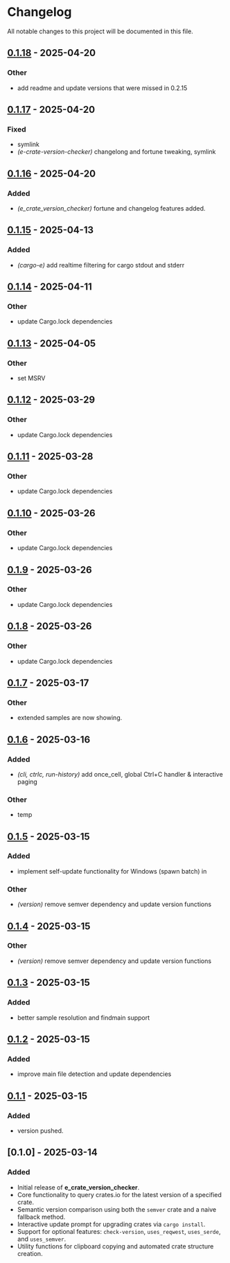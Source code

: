 # Changelog

All notable changes to this project will be documented in this file.









## [0.1.18](https://github.com/davehorner/cargo-e/compare/e_crate_version_checker-v0.1.17...e_crate_version_checker-v0.1.18) - 2025-04-20

### Other

- add readme and update versions that were missed in 0.2.15

## [0.1.17](https://github.com/davehorner/cargo-e/compare/e_crate_version_checker-v0.1.16...e_crate_version_checker-v0.1.17) - 2025-04-20

### Fixed

- symlink
- *(e-crate-version-checker)* changelong and fortune tweaking, symlink

## [0.1.16](https://github.com/davehorner/cargo-e/compare/e_crate_version_checker-v0.1.15...e_crate_version_checker-v0.1.16) - 2025-04-20

### Added

- *(e_crate_version_checker)* fortune and changelog features added.

## [0.1.15](https://github.com/davehorner/cargo-e/compare/e_crate_version_checker-v0.1.14...e_crate_version_checker-v0.1.15) - 2025-04-13

### Added

- *(cargo-e)* add realtime filtering for cargo stdout and stderr

## [0.1.14](https://github.com/davehorner/cargo-e/compare/e_crate_version_checker-v0.1.13...e_crate_version_checker-v0.1.14) - 2025-04-11

### Other

- update Cargo.lock dependencies

## [0.1.13](https://github.com/davehorner/cargo-e/compare/e_crate_version_checker-v0.1.12...e_crate_version_checker-v0.1.13) - 2025-04-05

### Other

- set MSRV

## [0.1.12](https://github.com/davehorner/cargo-e/compare/e_crate_version_checker-v0.1.11...e_crate_version_checker-v0.1.12) - 2025-03-29

### Other

- update Cargo.lock dependencies

## [0.1.11](https://github.com/davehorner/cargo-e/compare/e_crate_version_checker-v0.1.10...e_crate_version_checker-v0.1.11) - 2025-03-28

### Other

- update Cargo.lock dependencies

## [0.1.10](https://github.com/davehorner/cargo-e/compare/e_crate_version_checker-v0.1.9...e_crate_version_checker-v0.1.10) - 2025-03-26

### Other

- update Cargo.lock dependencies

## [0.1.9](https://github.com/davehorner/cargo-e/compare/e_crate_version_checker-v0.1.8...e_crate_version_checker-v0.1.9) - 2025-03-26

### Other

- update Cargo.lock dependencies

## [0.1.8](https://github.com/davehorner/cargo-e/compare/e_crate_version_checker-v0.1.7...e_crate_version_checker-v0.1.8) - 2025-03-26

### Other

- update Cargo.lock dependencies

## [0.1.7](https://github.com/davehorner/cargo-e/compare/e_crate_version_checker-v0.1.6...e_crate_version_checker-v0.1.7) - 2025-03-17

### Other

- extended samples are now showing.

## [0.1.6](https://github.com/davehorner/cargo-e/compare/e_crate_version_checker-v0.1.5...e_crate_version_checker-v0.1.6) - 2025-03-16

### Added

- *(cli, ctrlc, run-history)* add once_cell, global Ctrl+C handler & interactive paging

### Other

- temp

## [0.1.5](https://github.com/davehorner/cargo-e/compare/e_crate_version_checker-v0.1.4...e_crate_version_checker-v0.1.5) - 2025-03-15

### Added

- implement self-update functionality for Windows (spawn batch) in

### Other

- *(version)* remove semver dependency and update version functions

## [0.1.4](https://github.com/davehorner/cargo-e/compare/e_crate_version_checker-v0.1.3...e_crate_version_checker-v0.1.4) - 2025-03-15

### Other

- *(version)* remove semver dependency and update version functions

## [0.1.3](https://github.com/davehorner/cargo-e/compare/e_crate_version_checker-v0.1.2...e_crate_version_checker-v0.1.3) - 2025-03-15

### Added

- better sample resolution and findmain support

## [0.1.2](https://github.com/davehorner/cargo-e/compare/e_crate_version_checker-v0.1.1...e_crate_version_checker-v0.1.2) - 2025-03-15

### Added

- improve main file detection and update dependencies

## [0.1.1](https://github.com/davehorner/cargo-e/compare/e_crate_version_checker-v0.1.0...e_crate_version_checker-v0.1.1) - 2025-03-15

### Added

- version pushed.


## [0.1.0] - 2025-03-14
### Added
- Initial release of **e_crate_version_checker**.
- Core functionality to query crates.io for the latest version of a specified crate.
- Semantic version comparison using both the `semver` crate and a naive fallback method.
- Interactive update prompt for upgrading crates via `cargo install`.
- Support for optional features: `check-version`, `uses_reqwest`, `uses_serde`, and `uses_semver`.
- Utility functions for clipboard copying and automated crate structure creation.

